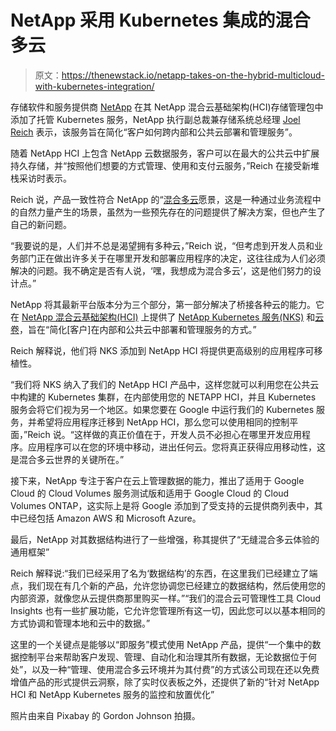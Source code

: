 # NetApp 采用 Kubernetes 集成的混合多云

> 原文：<https://thenewstack.io/netapp-takes-on-the-hybrid-multicloud-with-kubernetes-integration/>

存储软件和服务提供商 [NetApp](https://www.netapp.com/us/index.aspx) 在其 NetApp 混合云基础架构(HCI)存储管理包中添加了托管 Kubernetes 服务，NetApp 执行副总裁兼存储系统总经理 [Joel Reich](https://www.linkedin.com/in/reichjoel) 表示，该服务旨在简化“客户如何跨内部和公共云部署和管理服务”。

随着 NetApp HCI 上包含 NetApp 云数据服务，客户可以在最大的公共云中扩展持久存储，并“按照他们想要的方式管理、使用和支付云服务，”Reich 在接受新堆栈采访时表示。

Reich 说，产品一致性符合 NetApp 的“[混合多云](https://www.netapp.com/us/info/what-is-hybrid-multicloud-experience.aspx)愿景，这是一种通过业务流程中的自然力量产生的场景，虽然为一些预先存在的问题提供了解决方案，但也产生了自己的新问题。

“我要说的是，人们并不总是渴望拥有多种云，”Reich 说，“但考虑到开发人员和业务部门正在做出许多关于在哪里开发和部署应用程序的决定，这往往成为人们必须解决的问题。我不确定是否有人说，‘嘿，我想成为混合多云’，这是他们努力的设计点。”

NetApp 将其最新平台版本分为三个部分，第一部分解决了桥接各种云的能力。它在 [NetApp 混合云基础架构(HCI)](https://www.netapp.com/us/info/what-is-hybrid-cloud-infrastructure.aspx) 上提供了 [NetApp Kubernetes 服务(NKS)](https://cloud.netapp.com/kubernetes-service) 和[云卷](https://www.netapp.com/us/info/what-is-cloud-volumes.aspx)，旨在“简化[客户]在内部和公共云中部署和管理服务的方式。”

Reich 解释说，他们将 NKS 添加到 NetApp HCI 将提供更高级别的应用程序可移植性。

“我们将 NKS 纳入了我们的 NetApp HCI 产品中，这样您就可以利用您在公共云中构建的 Kubernetes 集群，在内部使用您的 NETAPP HCI，并且 Kubernetes 服务会将它们视为另一个地区。如果您要在 Google 中运行我们的 Kubernetes 服务，并希望将应用程序迁移到 NetApp HCI，那么您可以使用相同的控制平面，”Reich 说。“这样做的真正价值在于，开发人员不必担心在哪里开发应用程序。应用程序可以在您的环境中移动，进出任何云。您将真正获得应用移动性，这是混合多云世界的关键所在。”

接下来，NetApp 专注于客户在云上管理数据的能力，推出了适用于 Google Cloud 的 Cloud Volumes 服务测试版和适用于 Google Cloud 的 Cloud Volumes ONTAP，这实际上是将 Google 添加到了受支持的云提供商列表中，其中已经包括 Amazon AWS 和 Microsoft Azure。

最后，NetApp 对其数据结构进行了一些增强，称其提供了“无缝混合多云体验的通用框架”

Reich 解释说:“我们已经采用了名为‘数据结构’的东西，在这里我们已经建立了端点，我们现在有几个新的产品，允许您协调您已经建立的数据结构，然后使用您的内部资源，就像您从云提供商那里购买一样。”“我们的混合云可管理性工具 Cloud Insights 也有一些扩展功能，它允许您管理所有这一切，因此您可以以基本相同的方式协调和管理本地和云中的数据。”

这里的一个关键点是能够以“即服务”模式使用 NetApp 产品，提供“一个集中的数据控制平台来帮助客户发现、管理、自动化和治理其所有数据，无论数据位于何处”，以及一种“管理、使用混合多云环境并为其付费”的方式该公司现在还以免费增值产品的形式提供云洞察，除了实时仪表板之外，还提供了新的“针对 NetApp HCI 和 NetApp Kubernetes 服务的监控和放置优化”

照片由来自 Pixabay 的 Gordon Johnson 拍摄。

<svg xmlns:xlink="http://www.w3.org/1999/xlink" viewBox="0 0 68 31" version="1.1"><title>Group</title> <desc>Created with Sketch.</desc></svg>